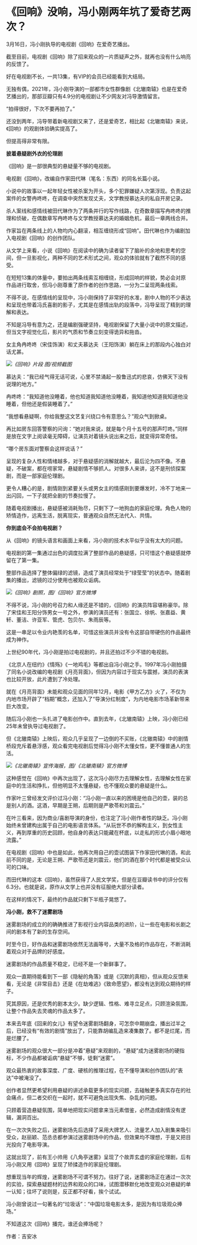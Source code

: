 # 《回响》没响，冯小刚两年坑了爱奇艺两次？

3月16日，冯小刚执导的电视剧《回响》在爱奇艺播出。

截至目前，电视剧《回响》除了招来观众的一片质疑声之外，就再也没有什么响亮的反馈了。

好在电视剧不长，一共13集，有VIP的会员已经能看到大结局。

无独有偶，2021年，冯小刚导演的一部都市女性群像剧《北辙南辕》也是在爱奇艺播出的，那部豆瓣只有4.9分的电视剧让不少网友对冯导激情留言。

“拍得很好，下次不要再拍了。”

还没到两年，冯导带着新电视剧又来了，还是爱奇艺，相比起《北辙南辕》来说，《回响》的观剧体验确实提高了。

但提高得非常有限。

**披着悬疑剧外衣的伦理剧**

《回响》是一部很典型的悬疑量不够的电视剧。

电视剧《回响》，改编自作家田代琳（笔名：东西）的同名长篇小说。

小说中的故事以一起年轻女性被杀案为开头，多个犯罪嫌疑人次第浮现。负责这起案件的女警冉咚咚，在调查中突然发现丈夫，文学教授慕达夫的私自开房记录。

杀人案线和感情线被田代琳作为了两条并行的写作线路，在奇数章描写冉咚咚的推理和侦破，在偶数章写冉咚咚与文学教授慕达夫的婚姻危机，最后一章两线合并。

作家旨在两条线上的人物均内心翻滚，相互缠绕形成“回响”。田代琳也作为编剧加入电视剧《回响》的创作团队。

从文学上来看，小说《回响》在阅读中的确为读者留下了脑补的余地和思考的空间，但一旦影视化，两种不同的艺术形式之间，观众的体验就有了截然不同的感受。

在短短13集的体量中，要拍出两条线索互相缠绕，形成回响的样貌，势必会对原作品进行取舍，但冯小刚尊重了原作者的创作思路，一分为二呈现两条线索。

不得不说，在感情线的呈现中，冯小刚保持了非常好的水准，剧中人物的不少表达和呈现也带着冯氏喜剧的影子，尤其是在感情出轨的段落中，冯导呈现了精到的理解和表达。

不知是冯导有意为之，还是编剧强硬坚持，电视剧保留了大量小说中的原文描述，但当文字视觉化后，影片的气质和节奏立刻变得诡异和拖沓。

女主角冉咚咚（宋佳饰演）和丈夫慕达夫（王阳饰演）躺在床上的那段内心独白对话尤甚。

![](https://inews.gtimg.com/news_bt/OXjPExRq3bBtjPFWlKb6Kbgt58ik9_vPSvjT-EOobD1qcAA/1000)_《回响》片段 图/视频截图_

慕达夫：“我已经气得无话可说，心里不禁涌起一股鲁迅式的悲哀，仿佛天下没有说理的地方。”

冉咚咚：“我知道他没睡着，他也知道我知道他没睡着，我知道他知道我知道他没睡着，但他还是假装睡着了。”

“我想看悬疑啊，你给我整这文艺复兴绕口令有意思么？”观众气到掀桌。

再比如房东回答警察的问询：“她对我来说，就是每个月十五号的那声叮咚。”同样是放在文字上阅读毫无障碍，让演员对着镜头说出来之后，就变得异常奇怪。

“哪个房东面对警察会这样说话？”

呈现的复杂人性和情绪越多，对于悬疑感的消解就越大，最后沦为四不像。不悬疑，不破案，都在唠家常，悬疑剧情不够抓人。对很多人来讲，这不是刑侦探案剧，而是一部家庭伦理剧。

更令人糟心的是，剧情刚到紧要关头或男女主的情感刚到要爆发时，冷不丁地来一出闪回，一下子就把全剧的节奏拉慢了。

随着电视剧播出，悬疑感被消耗殆尽，只剩下了一地狗血的家庭伦理。角色人物的矫情造作，远离生活，脱离现实，普通观众自然无法代入、共情。

**你到底会不会拍电视剧？**

从《回响》的镜头语言和画面上来看，冯小刚的技术水平似乎没有太大的问题。

电视剧的第一集通过出色的调度拉满了整部作品的悬疑感，只可惜这个悬疑感就停留在了第一集。

整部作品选择了整体偏绿的滤镜，造成了演员经常处于“绿莹莹”的状态中。随着剧集的播出，滤镜的过分使用也被观众诟病。

![](https://inews.gtimg.com/news_bt/Orgg-5gfzzBctvHFbbcKSpUPSf5LOIExfCEby2Ym_LdsEAA/1000)_《回响》剧照，图/《回响》官方微博_

不得不说，冯小刚的号召力和人缘还是不错的，《回响》的演员阵容堪称豪华。除了宋佳和王阳分饰男女一号之外，参演的演员还有：张国立、徐帆、张嘉益、黄轩、董洁、许亚军、管虎、包贝尔、朱雨辰等。

这是一串足以令业内艳羡的名单，可惜这些演员并没有令这部自带硬伤的作品最终成为神作。

上世纪90年代，冯小刚是拍过电视剧的，并且还拍过不少不错的电视剧。

《北京人在纽约》《情殇》《一地鸡毛》等都出自冯小刚之手。1997年冯小刚拍摄了同名小说改编的电视剧《月亮背面》，但因为内容过于现实与震撼，演员的表演也比较开放，此片遭到了冷处理。

就在《月亮背面》未能和观众见面的同年12月，电影《甲方乙方》火了，不仅为内地市场开辟了“档期”概念，还加入了“导演分红制度”，为内地电影市场革新带来巨大改变。

随后冯小刚也一头扎进了电影创作中。直到去年，《北辙南辕》上映，冯小刚已经25年未曾执导过电视剧了。

但《北辙南辕》上映后，观众几乎呈现了一边倒的不买账，《北辙南辕》中的剧情桥段充斥着悬浮感，观众看完电视剧后觉得冯小刚不太懂女性，更不懂普通人的生活。

![](https://inews.gtimg.com/news_bt/OAUEgljsyEDB2hczi0-UgokjNjcJSM-tHxnyMhO3nrYYIAA/1000)_《北辙南辕》宣传海报，图/《北辙南辕》官方微博_

这种感觉在《回响》中再次出现了，这次冯小刚尽力去理解女性，去理解女性在家庭中的生活和挣扎，但他明显不太懂悬疑，也不懂观众要的悬疑是什么。

作家叶三曾经发文评价过冯小刚：“冯小刚一直以来的困境是他自己的壶，装的总是别人的酒。这酒，早期是王朔，后期则是严歌苓和刘震云。”

在叶三看来，因为商业/喜剧导演的身份，也注定了冯小刚作者性的缺乏。冯小刚始终未曾建构出属于自己的电影语言体系。“从玩世不恭的解构主义，到女性主义，再到厚重的历史回顾，他自身的表达只能藏在杯底，以走私的形式小眉小眼地流露。”

在电视剧《回响》中也是如此，他再次用自己的壶试图装下作家田代琳的酒，和此前不同的是，无论是王朔、严歌苓还是刘震云，他们的酒在那个时代都是被受众认可的口味。

而田代琳的这本《回响》，虽然获得了人民文学奖，但是在豆瓣读书中的评分仅有6.3分。也就是说，原作从文学上也并没有征服绝大部分读者。

在这样的情况下，最终的作品就只剩下半瓶子晃悠了。

**冯小刚，救不了迷雾剧场**

迷雾剧场的成立的的确确推进了影视行业内容品类的进阶，让一些在电影和长剧之间的剧本有了新的生存空间。

时至今日，好作品和迷雾剧场依然无法画等号，大量不及格的作品存在，不断消耗着观众对于品牌的好感度。

迷雾剧场的作品质量不稳定，已经不是一个新鲜事了。

观众一直期待能看到下一部《隐秘的角落》或是《沉默的真相》，但从观众反馈来看，无论是《非常目击》还是《在劫难逃》《致命愿望》，都没有达到观众期待的样子。

究其原因，还是优秀的剧本太少。缺少逻辑、性格、难寻立足点，只顾渲染氛围，让整个作品失去灵魂的作品太多了。

本来去年底《回来的女儿》有望令迷雾剧场翻身，可怎奈中期崩盘，播出过半之后，已经没有“有效的剧情”放出了，只能靠胡编乱造来凑集数了。都不是烂尾，而是烂腰了。

迷雾剧场的观众很大一部分是冲着“悬疑”来观剧的，“悬疑”成为迷雾剧场的硬指标，不少作品都被诟病“悬疑”不够，徒剩“迷雾”。

观众最热衷的故事深度、广度、硬核的推理过程，在不懂导演和创作团队的“表达”中被淹没了。

创作者显然更希望利用悬疑的讲述承载更多的现实问题，去碰触更多真实存在的社会痛点，但二者交织在一起时，就不可避免出现失焦、杂乱的问题。

只顾着营造悬疑氛围，简单地把现实问题拿来当元素借鉴，必然造成剧情没有逻辑，漏洞百出。

在一次次失败之后，迷雾剧场先后选择了采用大牌艺人、流量艺人加入剧集来吸引受众，赵丽颖、范丞丞都参演过迷雾剧场中的作品，但效果均不理想，于是又把目光投向了电影导演。

这就出现了，前有王小帅用《八角亭迷雾》呈现了个故弄玄虚的家庭伦理剧，后有冯小刚又用《回响》呈现了矫揉造作的家庭伦理剧。

想重现当年的辉煌，迷雾剧场不可谓不努力。往好了说，迷雾剧场正在通过一次次的实验，探索悬疑题材的边界和观众的口味，试图潜移默化地改变观众对悬疑的单一认知；往坏了说则是，反正都不好看，挨个试试。

冯小刚曾说过一句著名的“垃圾话”：“中国垃圾电影太多，是因为有垃圾观众捧场。”

不知道这次《回响》播完，谁还会捧场呢？

作者：吉安冰

